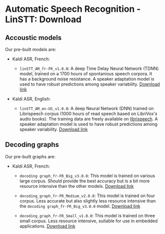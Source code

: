# Automatic Speech Recognition - LinSTT: Download


## Accoustic models
Our pre-built models are:

- Kaldi ASR, French:
    - `linSTT_AM_fr-FR_v1.0.0`: A deep Time Delay Neural Network (TDNN) model, trained on a 1700 hours of spontanious speech corpora. It has a background noise resistance. A speaker adaptation model is used to have robust predictions among speaker variability. [Download link](https://dl.linto.ai/downloads/model-distribution/acoustic-models/fr-FR/linSTT_AM_fr-FR_v1.0.0.zip)

- Kaldi ASR, English:
   - `linSTT_AM_en-US_v1.0.0`: A deep Neural Network (DNN) trained on Librispeech corpus (1000 hours of read speech based on LibriVox's audio books). The training data are freely available on [librispeech](http://www.openslr.org/12/). A speaker adaptation model is used to have robust predictions among speaker variability. [Download link](https://dl.linto.ai/downloads/model-distribution/acoustic-models/en-US/linSTT_AM_en-US_v1.0.0.zip)


## Decoding graphs
Our pre-built graphs are:

- Kaldi ASR, French:
    - `decoding graph_fr-FR_Big_v3.0.0`: This model is trained on various large corpus. Should provide the best accuracy but is a bit more resource intensive than the other models. [Download link](https://dl.linto.ai/downloads/model-distribution/decoding-graphs/LVCSR/fr-FR/decoding_graph_fr-FR_Big_v3.0.0.zip)

    - `decoding_graph_fr-FR_Medium_v2.0.0`: This model is trained on four corpus. Less accurate but also slightly less resource intensive than the `decoding graph_fr-FR_Big_v3.0.0` model. [Download link](https://dl.linto.ai/downloads/model-distribution/decoding-graphs/LVCSR/fr-FR/decoding_graph_fr-FR_Medium_v2.0.0.zip)

    - `decoding_graph_fr-FR_Small_v1.0.0`: This model is trained on three small corpus. Less resource intensive, suitable for use in embedded applications. [Download link](https://dl.linto.ai/downloads/model-distribution/decoding-graphs/LVCSR/fr-FR/decoding_graph_fr-FR_Small_v1.0.0.zip)

